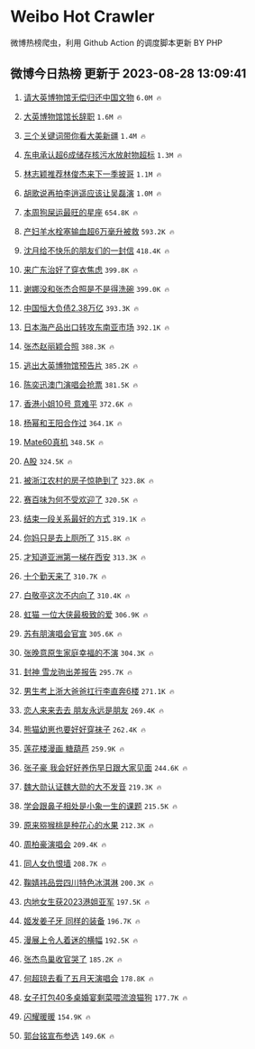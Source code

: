 # Weibo Hot Crawler 



微博热榜爬虫，利用 Github Action 的调度脚本更新 BY PHP 


## 微博今日热榜 更新于 2023-08-28 13:09:41 
1. [请大英博物馆无偿归还中国文物](https://s.weibo.com/weibo?q=%23%E8%AF%B7%E5%A4%A7%E8%8B%B1%E5%8D%9A%E7%89%A9%E9%A6%86%E6%97%A0%E5%81%BF%E5%BD%92%E8%BF%98%E4%B8%AD%E5%9B%BD%E6%96%87%E7%89%A9%23&t=31&band_rank=1&Refer=top) `6.0M 🔥` 

1. [大英博物馆馆长辞职](https://s.weibo.com/weibo?q=%23%E5%A4%A7%E8%8B%B1%E5%8D%9A%E7%89%A9%E9%A6%86%E9%A6%86%E9%95%BF%E8%BE%9E%E8%81%8C%23&t=31&band_rank=2&Refer=top) `1.6M 🔥` 

1. [三个关键词带你看大美新疆](https://s.weibo.com/weibo?q=%23%E4%B8%89%E4%B8%AA%E5%85%B3%E9%94%AE%E8%AF%8D%E5%B8%A6%E4%BD%A0%E7%9C%8B%E5%A4%A7%E7%BE%8E%E6%96%B0%E7%96%86%23&t=31&band_rank=3&Refer=top) `1.4M 🔥` 

1. [东电承认超6成储存核污水放射物超标](https://s.weibo.com/weibo?q=%23%E4%B8%9C%E7%94%B5%E6%89%BF%E8%AE%A4%E8%B6%856%E6%88%90%E5%82%A8%E5%AD%98%E6%A0%B8%E6%B1%A1%E6%B0%B4%E6%94%BE%E5%B0%84%E7%89%A9%E8%B6%85%E6%A0%87%23&t=31&band_rank=4&Refer=top) `1.3M 🔥` 

1. [林志颖推荐林俊杰来下一季披哥](https://s.weibo.com/weibo?q=%23%E6%9E%97%E5%BF%97%E9%A2%96%E6%8E%A8%E8%8D%90%E6%9E%97%E4%BF%8A%E6%9D%B0%E6%9D%A5%E4%B8%8B%E4%B8%80%E5%AD%A3%E6%8A%AB%E5%93%A5%23&t=31&band_rank=5&Refer=top) `1.1M 🔥` 

1. [胡歌说再拍李逍遥应该让吴磊演](https://s.weibo.com/weibo?q=%23%E8%83%A1%E6%AD%8C%E8%AF%B4%E5%86%8D%E6%8B%8D%E6%9D%8E%E9%80%8D%E9%81%A5%E5%BA%94%E8%AF%A5%E8%AE%A9%E5%90%B4%E7%A3%8A%E6%BC%94%23&t=31&band_rank=6&Refer=top) `1.0M 🔥` 

1. [本周狗屎运最旺的星座](https://s.weibo.com/weibo?q=%E6%9C%AC%E5%91%A8%E7%8B%97%E5%B1%8E%E8%BF%90%E6%9C%80%E6%97%BA%E7%9A%84%E6%98%9F%E5%BA%A7&t=31&band_rank=7&Refer=top) `654.8K 🔥` 

1. [产妇羊水栓塞输血超6万毫升被救](https://s.weibo.com/weibo?q=%23%E4%BA%A7%E5%A6%87%E7%BE%8A%E6%B0%B4%E6%A0%93%E5%A1%9E%E8%BE%93%E8%A1%80%E8%B6%856%E4%B8%87%E6%AF%AB%E5%8D%87%E8%A2%AB%E6%95%91%23&t=31&band_rank=8&Refer=top) `593.2K 🔥` 

1. [沈月给不快乐的朋友们的一封信](https://s.weibo.com/weibo?q=%23%E6%B2%88%E6%9C%88%E7%BB%99%E4%B8%8D%E5%BF%AB%E4%B9%90%E7%9A%84%E6%9C%8B%E5%8F%8B%E4%BB%AC%E7%9A%84%E4%B8%80%E5%B0%81%E4%BF%A1%23&t=31&band_rank=9&Refer=top) `418.4K 🔥` 

1. [来广东治好了穿衣焦虑](https://s.weibo.com/weibo?q=%23%E6%9D%A5%E5%B9%BF%E4%B8%9C%E6%B2%BB%E5%A5%BD%E4%BA%86%E7%A9%BF%E8%A1%A3%E7%84%A6%E8%99%91%23&t=31&band_rank=10&Refer=top) `399.8K 🔥` 

1. [谢娜没和张杰合照是不是得洗碗](https://s.weibo.com/weibo?q=%23%E8%B0%A2%E5%A8%9C%E6%B2%A1%E5%92%8C%E5%BC%A0%E6%9D%B0%E5%90%88%E7%85%A7%E6%98%AF%E4%B8%8D%E6%98%AF%E5%BE%97%E6%B4%97%E7%A2%97%23&t=31&band_rank=11&Refer=top) `399.0K 🔥` 

1. [中国恒大负债2.38万亿](https://s.weibo.com/weibo?q=%23%E4%B8%AD%E5%9B%BD%E6%81%92%E5%A4%A7%E8%B4%9F%E5%80%BA2.38%E4%B8%87%E4%BA%BF%23&t=31&band_rank=12&Refer=top) `393.3K 🔥` 

1. [日本海产品出口转攻东南亚市场](https://s.weibo.com/weibo?q=%23%E6%97%A5%E6%9C%AC%E6%B5%B7%E4%BA%A7%E5%93%81%E5%87%BA%E5%8F%A3%E8%BD%AC%E6%94%BB%E4%B8%9C%E5%8D%97%E4%BA%9A%E5%B8%82%E5%9C%BA%23&t=31&band_rank=13&Refer=top) `392.1K 🔥` 

1. [张杰赵丽颖合照](https://s.weibo.com/weibo?q=%23%E5%BC%A0%E6%9D%B0%E8%B5%B5%E4%B8%BD%E9%A2%96%E5%90%88%E7%85%A7%23&t=31&band_rank=14&Refer=top) `388.3K 🔥` 

1. [逃出大英博物馆预告片](https://s.weibo.com/weibo?q=%23%E9%80%83%E5%87%BA%E5%A4%A7%E8%8B%B1%E5%8D%9A%E7%89%A9%E9%A6%86%E9%A2%84%E5%91%8A%E7%89%87%23&t=31&band_rank=15&Refer=top) `385.2K 🔥` 

1. [陈奕迅澳门演唱会抢票](https://s.weibo.com/weibo?q=%E9%99%88%E5%A5%95%E8%BF%85%E6%BE%B3%E9%97%A8%E6%BC%94%E5%94%B1%E4%BC%9A%E6%8A%A2%E7%A5%A8&t=31&band_rank=16&Refer=top) `381.5K 🔥` 

1. [香港小姐10号 意难平](https://s.weibo.com/weibo?q=%E9%A6%99%E6%B8%AF%E5%B0%8F%E5%A7%9010%E5%8F%B7%20%E6%84%8F%E9%9A%BE%E5%B9%B3&t=31&band_rank=17&Refer=top) `372.6K 🔥` 

1. [杨幂和王阳合作过](https://s.weibo.com/weibo?q=%23%E6%9D%A8%E5%B9%82%E5%92%8C%E7%8E%8B%E9%98%B3%E5%90%88%E4%BD%9C%E8%BF%87%23&t=31&band_rank=18&Refer=top) `364.1K 🔥` 

1. [Mate60真机](https://s.weibo.com/weibo?q=Mate60%E7%9C%9F%E6%9C%BA&t=31&band_rank=19&Refer=top) `348.5K 🔥` 

1. [A股](https://s.weibo.com/weibo?q=A%E8%82%A1&t=31&band_rank=20&Refer=top) `324.5K 🔥` 

1. [被浙江农村的房子惊艳到了](https://s.weibo.com/weibo?q=%23%E8%A2%AB%E6%B5%99%E6%B1%9F%E5%86%9C%E6%9D%91%E7%9A%84%E6%88%BF%E5%AD%90%E6%83%8A%E8%89%B3%E5%88%B0%E4%BA%86%23&t=31&band_rank=21&Refer=top) `323.8K 🔥` 

1. [赛百味为何不受欢迎了](https://s.weibo.com/weibo?q=%23%E8%B5%9B%E7%99%BE%E5%91%B3%E4%B8%BA%E4%BD%95%E4%B8%8D%E5%8F%97%E6%AC%A2%E8%BF%8E%E4%BA%86%23&t=31&band_rank=22&Refer=top) `320.5K 🔥` 

1. [结束一段关系最好的方式](https://s.weibo.com/weibo?q=%E7%BB%93%E6%9D%9F%E4%B8%80%E6%AE%B5%E5%85%B3%E7%B3%BB%E6%9C%80%E5%A5%BD%E7%9A%84%E6%96%B9%E5%BC%8F&t=31&band_rank=23&Refer=top) `319.1K 🔥` 

1. [你妈只是去上厕所了](https://s.weibo.com/weibo?q=%23%E4%BD%A0%E5%A6%88%E5%8F%AA%E6%98%AF%E5%8E%BB%E4%B8%8A%E5%8E%95%E6%89%80%E4%BA%86%23&t=31&band_rank=24&Refer=top) `315.8K 🔥` 

1. [才知道亚洲第一梯在西安](https://s.weibo.com/weibo?q=%23%E6%89%8D%E7%9F%A5%E9%81%93%E4%BA%9A%E6%B4%B2%E7%AC%AC%E4%B8%80%E6%A2%AF%E5%9C%A8%E8%A5%BF%E5%AE%89%23&t=31&band_rank=25&Refer=top) `313.3K 🔥` 

1. [十个勤天来了](https://s.weibo.com/weibo?q=%23%E5%8D%81%E4%B8%AA%E5%8B%A4%E5%A4%A9%E6%9D%A5%E4%BA%86%23&t=31&band_rank=26&Refer=top) `310.7K 🔥` 

1. [白敬亭这次不内向了](https://s.weibo.com/weibo?q=%23%E7%99%BD%E6%95%AC%E4%BA%AD%E8%BF%99%E6%AC%A1%E4%B8%8D%E5%86%85%E5%90%91%E4%BA%86%23&t=31&band_rank=27&Refer=top) `310.4K 🔥` 

1. [虹猫 一位大侠最极致的爱](https://s.weibo.com/weibo?q=%E8%99%B9%E7%8C%AB%20%E4%B8%80%E4%BD%8D%E5%A4%A7%E4%BE%A0%E6%9C%80%E6%9E%81%E8%87%B4%E7%9A%84%E7%88%B1&t=31&band_rank=28&Refer=top) `306.9K 🔥` 

1. [苏有朋演唱会官宣](https://s.weibo.com/weibo?q=%23%E8%8B%8F%E6%9C%89%E6%9C%8B%E6%BC%94%E5%94%B1%E4%BC%9A%E5%AE%98%E5%AE%A3%23&t=31&band_rank=29&Refer=top) `305.6K 🔥` 

1. [张晚意原生家庭幸福的不演](https://s.weibo.com/weibo?q=%23%E5%BC%A0%E6%99%9A%E6%84%8F%E5%8E%9F%E7%94%9F%E5%AE%B6%E5%BA%AD%E5%B9%B8%E7%A6%8F%E7%9A%84%E4%B8%8D%E6%BC%94%23&t=31&band_rank=30&Refer=top) `304.3K 🔥` 

1. [封神 雪龙驹出差报告](https://s.weibo.com/weibo?q=%E5%B0%81%E7%A5%9E%20%E9%9B%AA%E9%BE%99%E9%A9%B9%E5%87%BA%E5%B7%AE%E6%8A%A5%E5%91%8A&t=31&band_rank=31&Refer=top) `295.7K 🔥` 

1. [男生考上浙大爸爸扛行李直奔6楼](https://s.weibo.com/weibo?q=%23%E7%94%B7%E7%94%9F%E8%80%83%E4%B8%8A%E6%B5%99%E5%A4%A7%E7%88%B8%E7%88%B8%E6%89%9B%E8%A1%8C%E6%9D%8E%E7%9B%B4%E5%A5%946%E6%A5%BC%23&t=31&band_rank=32&Refer=top) `271.1K 🔥` 

1. [恋人来来去去 朋友永远是朋友](https://s.weibo.com/weibo?q=%E6%81%8B%E4%BA%BA%E6%9D%A5%E6%9D%A5%E5%8E%BB%E5%8E%BB%20%E6%9C%8B%E5%8F%8B%E6%B0%B8%E8%BF%9C%E6%98%AF%E6%9C%8B%E5%8F%8B&t=31&band_rank=33&Refer=top) `269.4K 🔥` 

1. [熊猫幼崽也要好好穿袜子](https://s.weibo.com/weibo?q=%23%E7%86%8A%E7%8C%AB%E5%B9%BC%E5%B4%BD%E4%B9%9F%E8%A6%81%E5%A5%BD%E5%A5%BD%E7%A9%BF%E8%A2%9C%E5%AD%90%23&t=31&band_rank=34&Refer=top) `262.4K 🔥` 

1. [莲花楼漫画 糖葫芦](https://s.weibo.com/weibo?q=%E8%8E%B2%E8%8A%B1%E6%A5%BC%E6%BC%AB%E7%94%BB%20%E7%B3%96%E8%91%AB%E8%8A%A6&t=31&band_rank=35&Refer=top) `259.9K 🔥` 

1. [张子豪 我会好好养伤早日跟大家见面](https://s.weibo.com/weibo?q=%E5%BC%A0%E5%AD%90%E8%B1%AA%20%E6%88%91%E4%BC%9A%E5%A5%BD%E5%A5%BD%E5%85%BB%E4%BC%A4%E6%97%A9%E6%97%A5%E8%B7%9F%E5%A4%A7%E5%AE%B6%E8%A7%81%E9%9D%A2&t=31&band_rank=36&Refer=top) `244.6K 🔥` 

1. [魏大勋认证魏大勋的大不发音](https://s.weibo.com/weibo?q=%23%E9%AD%8F%E5%A4%A7%E5%8B%8B%E8%AE%A4%E8%AF%81%E9%AD%8F%E5%A4%A7%E5%8B%8B%E7%9A%84%E5%A4%A7%E4%B8%8D%E5%8F%91%E9%9F%B3%23&t=31&band_rank=37&Refer=top) `219.3K 🔥` 

1. [学会跟鼻子相处是小象一生的课题](https://s.weibo.com/weibo?q=%E5%AD%A6%E4%BC%9A%E8%B7%9F%E9%BC%BB%E5%AD%90%E7%9B%B8%E5%A4%84%E6%98%AF%E5%B0%8F%E8%B1%A1%E4%B8%80%E7%94%9F%E7%9A%84%E8%AF%BE%E9%A2%98&t=31&band_rank=38&Refer=top) `215.5K 🔥` 

1. [原来猕猴桃是种花心的水果](https://s.weibo.com/weibo?q=%23%E5%8E%9F%E6%9D%A5%E7%8C%95%E7%8C%B4%E6%A1%83%E6%98%AF%E7%A7%8D%E8%8A%B1%E5%BF%83%E7%9A%84%E6%B0%B4%E6%9E%9C%23&t=31&band_rank=39&Refer=top) `212.3K 🔥` 

1. [周柏豪演唱会](https://s.weibo.com/weibo?q=%E5%91%A8%E6%9F%8F%E8%B1%AA%E6%BC%94%E5%94%B1%E4%BC%9A&t=31&band_rank=40&Refer=top) `209.4K 🔥` 

1. [同人女仇恨墙](https://s.weibo.com/weibo?q=%E5%90%8C%E4%BA%BA%E5%A5%B3%E4%BB%87%E6%81%A8%E5%A2%99&t=31&band_rank=41&Refer=top) `208.7K 🔥` 

1. [鞠婧祎品尝四川特色冰淇淋](https://s.weibo.com/weibo?q=%23%E9%9E%A0%E5%A9%A7%E7%A5%8E%E5%93%81%E5%B0%9D%E5%9B%9B%E5%B7%9D%E7%89%B9%E8%89%B2%E5%86%B0%E6%B7%87%E6%B7%8B%23&t=31&band_rank=42&Refer=top) `200.3K 🔥` 

1. [内地女生获2023港姐亚军](https://s.weibo.com/weibo?q=%23%E5%86%85%E5%9C%B0%E5%A5%B3%E7%94%9F%E8%8E%B72023%E6%B8%AF%E5%A7%90%E4%BA%9A%E5%86%9B%23&t=31&band_rank=43&Refer=top) `197.5K 🔥` 

1. [姬发姜子牙 同样的装备](https://s.weibo.com/weibo?q=%E5%A7%AC%E5%8F%91%E5%A7%9C%E5%AD%90%E7%89%99%20%E5%90%8C%E6%A0%B7%E7%9A%84%E8%A3%85%E5%A4%87&t=31&band_rank=44&Refer=top) `196.7K 🔥` 

1. [漫展上令人着迷的横幅](https://s.weibo.com/weibo?q=%E6%BC%AB%E5%B1%95%E4%B8%8A%E4%BB%A4%E4%BA%BA%E7%9D%80%E8%BF%B7%E7%9A%84%E6%A8%AA%E5%B9%85&t=31&band_rank=45&Refer=top) `192.5K 🔥` 

1. [张杰鸟巢收官哭了](https://s.weibo.com/weibo?q=%23%E5%BC%A0%E6%9D%B0%E9%B8%9F%E5%B7%A2%E6%94%B6%E5%AE%98%E5%93%AD%E4%BA%86%23&t=31&band_rank=46&Refer=top) `185.2K 🔥` 

1. [何超琼去看了五月天演唱会](https://s.weibo.com/weibo?q=%23%E4%BD%95%E8%B6%85%E7%90%BC%E5%8E%BB%E7%9C%8B%E4%BA%86%E4%BA%94%E6%9C%88%E5%A4%A9%E6%BC%94%E5%94%B1%E4%BC%9A%23&t=31&band_rank=47&Refer=top) `178.8K 🔥` 

1. [女子打包40多桌婚宴剩菜喂流浪猫狗](https://s.weibo.com/weibo?q=%23%E5%A5%B3%E5%AD%90%E6%89%93%E5%8C%8540%E5%A4%9A%E6%A1%8C%E5%A9%9A%E5%AE%B4%E5%89%A9%E8%8F%9C%E5%96%82%E6%B5%81%E6%B5%AA%E7%8C%AB%E7%8B%97%23&t=31&band_rank=48&Refer=top) `177.7K 🔥` 

1. [闪耀暖暖](https://s.weibo.com/weibo?q=%E9%97%AA%E8%80%80%E6%9A%96%E6%9A%96&t=31&band_rank=49&Refer=top) `154.9K 🔥` 

1. [郭台铭宣布参选](https://s.weibo.com/weibo?q=%23%E9%83%AD%E5%8F%B0%E9%93%AD%E5%AE%A3%E5%B8%83%E5%8F%82%E9%80%89%23&t=31&band_rank=50&Refer=top) `149.6K 🔥` 

